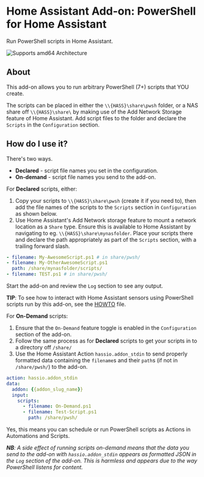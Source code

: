 # Home Assistant Add-on: PowerShell for Home Assistant

Run PowerShell scripts in Home Assistant.

![Supports amd64 Architecture][amd64-shield]

## About

This add-on allows you to run arbitrary PowerShell (7+) scripts that YOU create.

The scripts can be placed in either the `\\{HASS}\share\pwsh` folder, or a NAS share off `\\{HASS}\share\` by making use of the Add Network Storage feature of Home Assistant. Add script files to the folder and declare the `Scripts` in the `Configuration` section.

## How do I use it?

There's two ways.
 - **Declared** - script file names you set in the configuration.
 - **On-demand** - script file names you send to the add-on.

For **Declared** scripts, either:
1. Copy your scripts to `\\{HASS}\share\pwsh` (create it if you need to), then add the file names of the scripts to the `Scripts` section in `Configuration` as shown below.
2. Use Home Assistant's Add Network storage feature to mount a network location as a `Share` type. Ensure this is available to Home Assistant by navigating to eg. `\\{HASS}\share\mynasfolder`. Place your scripts there and declare the path appropriately as part of the `Scripts` section, with a trailing forward slash.

```yaml
- filename: My-AwesomeScript.ps1 # in share/pwsh/
- filename: My-OtherAwesomeScript.ps1
  path: /share/mynasfolder/scripts/
- filename: TEST.ps1 # in share/pwsh/
```

Start the add-on and review the `Log` section to see any output.

**TIP**: To see how to interact with Home Assistant sensors using PowerShell scripts run by this add-on, see the [HOWTO](HOWTO.md) file.

For **On-Demand** scripts:
1. Ensure that the `On-Demand` feature toggle is enabled in the `Configuration` section of the add-on.
2. Follow the same process as for **Declared** scripts to get your scripts in to a directory off `/share/`
3. Use the Home Assistant Action `hassio.addon_stdin` to send properly formatted data containing the `filename`s and their `path`s (if not in `/share/pwsh/`) to the add-on.

```yaml
action: hassio.addon_stdin
data:
  addon: {{addon_slug_name}}
  input:
    scripts:
      - filename: On-Demand.ps1
      - filename: Test-Script.ps1
        path: /share/pwsh/
```

Yes, this means you can schedule or run PowerShell scripts as Actions in Automations and Scripts.

_**NB**: A side effect of running scripts on-demand means that the data you send to the add-on with `hassio.addon_stdin` appears as formatted JSON in the `Log` section of the add-on. This is harmless and appears due to the way PowerShell listens for content._

[amd64-shield]: https://img.shields.io/badge/amd64-yes-green.svg
